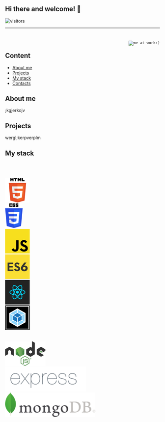 
## Hi there and welcome! 👋

![visitors](https://visitor-badge.glitch.me/badge?page_id=alex-kurkov.alex-kurkov)

----

<code>
<img height="120" alt="me at work:)" vspace="10" align="right" src="./icons/me.gif">
</code>

## **Content**
  - [About me](#About-me)
  - [Projects](#Projects)
  - [My stack](#My-stack)
  - [Contacts](#Contacts)


## About me

;kgjerkojv


## Projects

wergl;kerpverplm


<!--
**alex-kurkov/alex-kurkov** is a ✨ _special_ ✨ repository because its `README.md` (this file) appears on your GitHub profile.

Here are some ideas to get you started:

- 🔭 I’m currently working on ...
- 🌱 I’m currently learning ...
- 👯 I’m looking to collaborate on ...
- 🤔 I’m looking for help with ...
- 💬 Ask me about ...
- 📫 How to reach me: ...
- 😄 Pronouns: ...
- ⚡ Fun fact: ...


🔜 
-->
## My stack
 
<code>
<br/>
<a href="https://developer.mozilla.org/ru/docs/Web/Guide/HTML/HTML5"><img height="80" src="./icons/html.png"></a>
<a href="https://developer.mozilla.org/ru/docs/Web/Guide/HTML/HTML5"><img height="80" src="./icons/css.png"></a>
<a href="https://developer.mozilla.org/ru/docs/Web/Guide/HTML/HTML5"><img height="80" src="./icons/JS.png"></a>
<a href="https://developer.mozilla.org/ru/docs/Web/Guide/HTML/HTML5"><img height="80" src="./icons/ES6.jpg"></a>
<a href="https://developer.mozilla.org/ru/docs/Web/Guide/HTML/HTML5"><img height="80" src="./icons/React.jpg"></a>
<a href="https://developer.mozilla.org/ru/docs/Web/Guide/HTML/HTML5"><img height="80" src="./icons/webpack.png"></a>
<br/>
<a href="https://developer.mozilla.org/ru/docs/Web/Guide/HTML/HTML5"><img height="80" src="./icons/NODEJS.png"></a>
<a href="https://developer.mozilla.org/ru/docs/Web/Guide/HTML/HTML5"><img height="80" src="./icons/Expressjs.png"></a>
<a href="https://developer.mozilla.org/ru/docs/Web/Guide/HTML/HTML5"><img height="80" src="./icons/mongo.png"></a>
</code>
